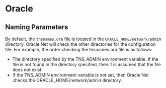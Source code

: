 # Oracle

## Naming Parameters
By default, the `tnsnames.ora` file is located in the `ORACLE_HOME/network/admi`n directory. 
Oracle Net will check the other directories for the configuration file. For example, the order checking the tnsnames.ora file is as follows:
  - The directory specified by the TNS_ADMIN environment variable. If the file is not found in the directory specified, then it is assumed that the file does not exist.
  - If the TNS_ADMIN environment variable is not set, then Oracle Net checks the ORACLE_HOME/network/admin directory.
